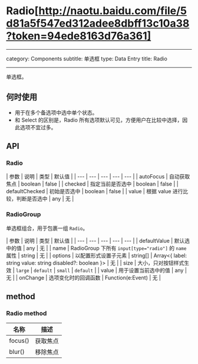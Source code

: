 # Radio[http://naotu.baidu.com/file/5d81a5f547ed312adee8dbff13c10a38?token=94ede8163d76a361]

---

category: Components
subtitle: 单选框
type: Data Entry
title: Radio

---

单选框。

## 何时使用

- 用于在多个备选项中选中单个状态。
- 和 Select 的区别是，Radio 所有选项默认可见，方便用户在比较中选择，因此选项不宜过多。

## API

### Radio

| 参数 | 说明 | 类型 | 默认值 |
| --- | --- | --- | --- | --- |
| autoFocus | 自动获取焦点 | boolean | false |
| checked | 指定当前是否选中 | boolean | false |
| defaultChecked | 初始是否选中 | boolean | false |
| value | 根据 value 进行比较，判断是否选中 | any | 无 |

### RadioGroup

单选框组合，用于包裹一组 `Radio`。

| 参数 | 说明 | 类型 |  默认值 |
| --- | --- | --- | --- | --- |
| defaultValue | 默认选中的值 | any | 无 |
| name | RadioGroup 下所有 `input[type="radio"]` 的 `name` 属性 | string | 无 |
| options | 以配置形式设置子元素 | string\[] \| Array&lt;{ label: string value: string disabled?: boolean }> | 无 |
| size | 大小，只对按钮样式生效 | `large` \| `default` \| `small` | `default` |
| value | 用于设置当前选中的值 | any | 无 |
| onChange | 选项变化时的回调函数 | Function(e:Event) | 无 |

## method

### Radio method

| 名称 | 描述 |
| ---- | ----------- |
| focus() | 获取焦点 |
| blur() | 移除焦点 |
